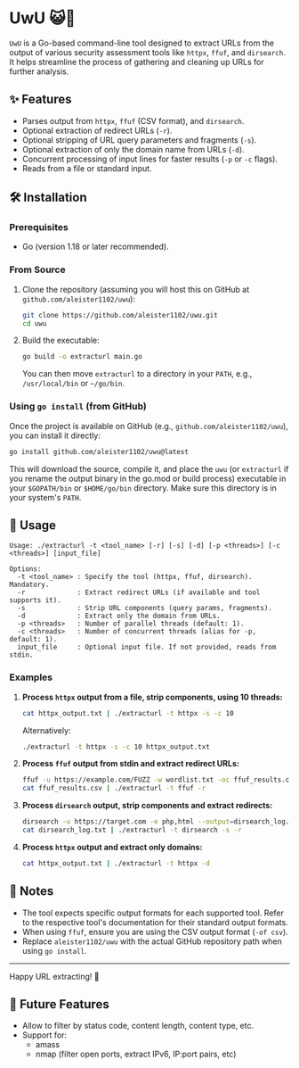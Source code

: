 #  UwU 😺🔗

`UwU` is a Go-based command-line tool designed to extract URLs from the output of various security assessment tools like `httpx`, `ffuf`, and `dirsearch`. It helps streamline the process of gathering and cleaning up URLs for further analysis.

## ✨ Features

*   Parses output from `httpx`, `ffuf` (CSV format), and `dirsearch`.
*   Optional extraction of redirect URLs (`-r`).
*   Optional stripping of URL query parameters and fragments (`-s`).
*   Optional extraction of only the domain name from URLs (`-d`).
*   Concurrent processing of input lines for faster results (`-p` or `-c` flags).
*   Reads from a file or standard input.

## 🛠️ Installation

### Prerequisites

*   Go (version 1.18 or later recommended).

### From Source

1.  Clone the repository (assuming you will host this on GitHub at `github.com/aleister1102/uwu`):
    ```bash
    git clone https://github.com/aleister1102/uwu.git
    cd uwu
    ```
2.  Build the executable:
    ```bash
    go build -o extracturl main.go
    ```
    You can then move `extracturl` to a directory in your `PATH`, e.g., `/usr/local/bin` or `~/go/bin`.

### Using `go install` (from GitHub)

Once the project is available on GitHub (e.g., `github.com/aleister1102/uwu`), you can install it directly:

```bash
go install github.com/aleister1102/uwu@latest
```

This will download the source, compile it, and place the `uwu` (or `extracturl` if you rename the output binary in the go.mod or build process) executable in your `$GOPATH/bin` or `$HOME/go/bin` directory. Make sure this directory is in your system's `PATH`.

## 🚀 Usage

```
Usage: ./extracturl -t <tool_name> [-r] [-s] [-d] [-p <threads>] [-c <threads>] [input_file]

Options:
  -t <tool_name> : Specify the tool (httpx, ffuf, dirsearch). Mandatory.
  -r             : Extract redirect URLs (if available and tool supports it).
  -s             : Strip URL components (query params, fragments).
  -d             : Extract only the domain from URLs.
  -p <threads>   : Number of parallel threads (default: 1).
  -c <threads>   : Number of concurrent threads (alias for -p, default: 1).
  input_file     : Optional input file. If not provided, reads from stdin.
```

### Examples

1.  **Process `httpx` output from a file, strip components, using 10 threads:**
    ```bash
    cat httpx_output.txt | ./extracturl -t httpx -s -c 10
    ```
    Alternatively:
    ```bash
    ./extracturl -t httpx -s -c 10 httpx_output.txt
    ```

2.  **Process `ffuf` output from stdin and extract redirect URLs:**
    ```bash
    ffuf -u https://example.com/FUZZ -w wordlist.txt -oc ffuf_results.csv -of csv
    cat ffuf_results.csv | ./extracturl -t ffuf -r
    ```

3.  **Process `dirsearch` output, strip components and extract redirects:**
    ```bash
    dirsearch -u https://target.com -e php,html --output=dirsearch_log.txt
    cat dirsearch_log.txt | ./extracturl -t dirsearch -s -r
    ```

4.  **Process `httpx` output and extract only domains:**
    ```bash
    cat httpx_output.txt | ./extracturl -t httpx -d
    ```

## 📝 Notes

*   The tool expects specific output formats for each supported tool. Refer to the respective tool's documentation for their standard output formats.
*   When using `ffuf`, ensure you are using the CSV output format (`-of csv`).
*   Replace `aleister1102/uwu` with the actual GitHub repository path when using `go install`.

--- 

Happy URL extracting! 🎉 

## 🔮 Future Features
- Allow to filter by status code, content length, content type, etc.
- Support for:
  - amass
  - nmap (filter open ports, extract IPv6, IP:port pairs, etc)
